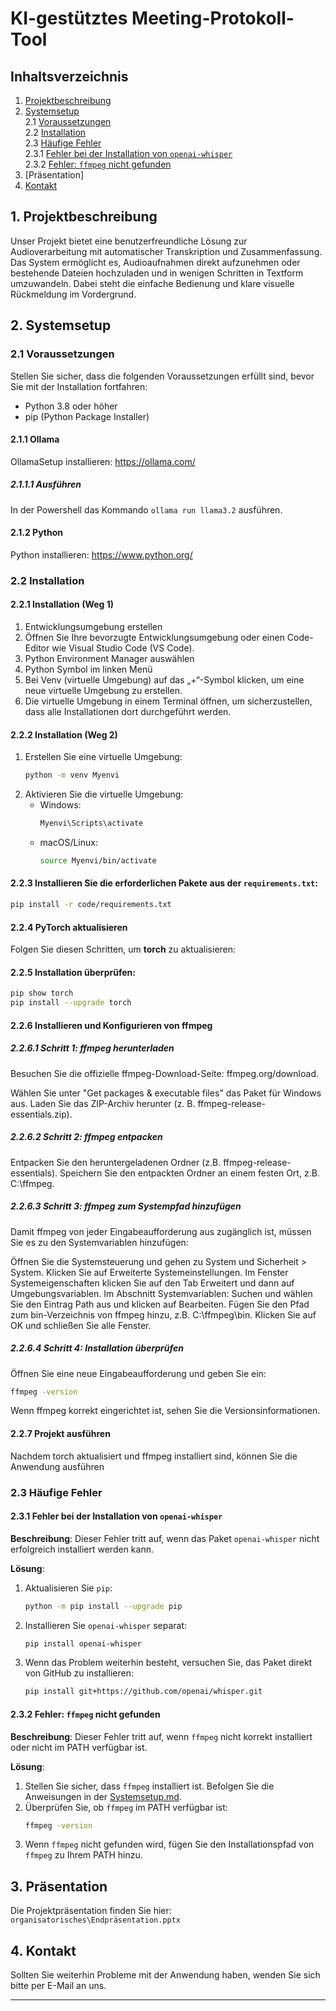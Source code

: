 # KI-gestütztes Meeting-Protokoll-Tool

## Inhaltsverzeichnis
1. [Projektbeschreibung](#projektbeschreibung)
2. [Systemsetup](#systemsetup)  
    2.1 [Voraussetzungen](#voraussetzungen)  
    2.2 [Installation](#installation)  
    2.3 [Häufige Fehler](#häufige-fehler)  
        2.3.1 [Fehler bei der Installation von `openai-whisper`](#fehler-bei-der-installation-von-openai-whisper)  
        2.3.2 [Fehler: `ffmpeg` nicht gefunden](#fehler-ffmpeg-nicht-gefunden)  
3. [Präsentation]
4. [Kontakt](#kontakt)


## 1. Projektbeschreibung
Unser Projekt bietet eine benutzerfreundliche Lösung zur Audioverarbeitung mit automatischer Transkription und Zusammenfassung. Das System ermöglicht es, Audioaufnahmen direkt aufzunehmen oder bestehende Dateien hochzuladen und in wenigen Schritten in Textform umzuwandeln. Dabei steht die einfache Bedienung und klare visuelle Rückmeldung im Vordergrund.

## 2. Systemsetup
### 2.1 Voraussetzungen

Stellen Sie sicher, dass die folgenden Voraussetzungen erfüllt sind, bevor Sie mit der Installation fortfahren:

- Python 3.8 oder höher
- pip (Python Package Installer)


#### 2.1.1 Ollama 
OllamaSetup installieren: https://ollama.com/

##### 2.1.1.1 Ausführen
In der Powershell das Kommando
```ollama run llama3.2``` 
ausführen.

#### 2.1.2 Python 
Python installieren: https://www.python.org/

### 2.2 Installation
#### 2.2.1 Installation (Weg 1)
1. Entwicklungsumgebung erstellen
2. Öffnen Sie Ihre bevorzugte Entwicklungsumgebung oder einen Code-Editor wie Visual Studio Code (VS Code).
3. Python Environment Manager auswählen
4. Python Symbol im linken Menü
5. Bei Venv (virtuelle Umgebung) auf das „+“-Symbol klicken, um eine neue virtuelle Umgebung zu erstellen.
6. Die virtuelle Umgebung in einem Terminal öffnen, um sicherzustellen, dass alle Installationen dort durchgeführt werden.

#### 2.2.2 Installation (Weg 2)
1. Erstellen Sie eine virtuelle Umgebung:
    ```bash
    python -m venv Myenvi
    ```
2. Aktivieren Sie die virtuelle Umgebung:
    - Windows:
        ```bash
        Myenvi\Scripts\activate
        ```
    - macOS/Linux:
        ```bash
        source Myenvi/bin/activate
        ```

#### 2.2.3 Installieren Sie die erforderlichen Pakete aus der `requirements.txt`:
```bash
pip install -r code/requirements.txt
```

#### 2.2.4 PyTorch aktualisieren
Folgen Sie diesen Schritten, um **torch** zu aktualisieren:

#### 2.2.5 Installation überprüfen:
```bash
pip show torch
pip install --upgrade torch
```

#### 2.2.6 Installieren und Konfigurieren von ffmpeg

##### 2.2.6.1 Schritt 1: ffmpeg herunterladen
Besuchen Sie die offizielle ffmpeg-Download-Seite: ffmpeg.org/download.

Wählen Sie unter "Get packages & executable files" das Paket für Windows aus.
Laden Sie das ZIP-Archiv herunter (z. B. ffmpeg-release-essentials.zip).

##### 2.2.6.2 Schritt 2: ffmpeg entpacken
Entpacken Sie den heruntergeladenen Ordner (z.B. ffmpeg-release-essentials).
Speichern Sie den entpackten Ordner an einem festen Ort, z.B. C:\ffmpeg.

##### 2.2.6.3 Schritt 3: ffmpeg zum Systempfad hinzufügen
Damit ffmpeg von jeder Eingabeaufforderung aus zugänglich ist, müssen Sie es zu den Systemvariablen hinzufügen:

Öffnen Sie die Systemsteuerung und gehen zu System und Sicherheit > System.
Klicken Sie auf Erweiterte Systemeinstellungen.
Im Fenster Systemeigenschaften klicken Sie auf den Tab Erweitert und dann auf Umgebungsvariablen.
Im Abschnitt Systemvariablen:
Suchen und wählen Sie den Eintrag Path aus und klicken auf Bearbeiten.
Fügen Sie den Pfad zum bin-Verzeichnis von ffmpeg hinzu, z.B. C:\ffmpeg\bin.
Klicken Sie auf OK und schließen Sie alle Fenster.

##### 2.2.6.4 Schritt 4: Installation überprüfen
Öffnen Sie eine neue Eingabeaufforderung und geben Sie ein:

```bash
ffmpeg -version
```
Wenn ffmpeg korrekt eingerichtet ist, sehen Sie die Versionsinformationen.

#### 2.2.7 Projekt ausführen
Nachdem torch aktualisiert und ffmpeg installiert sind, können Sie die Anwendung ausführen

### 2.3 Häufige Fehler
#### 2.3.1 Fehler bei der Installation von `openai-whisper`

**Beschreibung**: Dieser Fehler tritt auf, wenn das Paket `openai-whisper` nicht erfolgreich installiert werden kann.

**Lösung**:
1. Aktualisieren Sie `pip`:
    ```bash
    python -m pip install --upgrade pip
    ```
2. Installieren Sie `openai-whisper` separat:
    ```bash
    pip install openai-whisper
    ```
3. Wenn das Problem weiterhin besteht, versuchen Sie, das Paket direkt von GitHub zu installieren:
    ```bash
    pip install git+https://github.com/openai/whisper.git
    ```

#### 2.3.2 Fehler: `ffmpeg` nicht gefunden

**Beschreibung**: Dieser Fehler tritt auf, wenn `ffmpeg` nicht korrekt installiert oder nicht im PATH verfügbar ist.

**Lösung**:
1. Stellen Sie sicher, dass `ffmpeg` installiert ist. Befolgen Sie die Anweisungen in der [Systemsetup.md](Systemsetup.md).
2. Überprüfen Sie, ob `ffmpeg` im PATH verfügbar ist:
    ```bash
    ffmpeg -version
    ```
3. Wenn `ffmpeg` nicht gefunden wird, fügen Sie den Installationspfad von `ffmpeg` zu Ihrem PATH hinzu.

## 3. Präsentation
Die Projektpräsentation finden Sie hier: `organisatorisches\Endpräsentation.pptx`

## 4. Kontakt
Sollten Sie weiterhin Probleme mit der Anwendung haben, wenden Sie sich bitte per E-Mail an uns.

---

